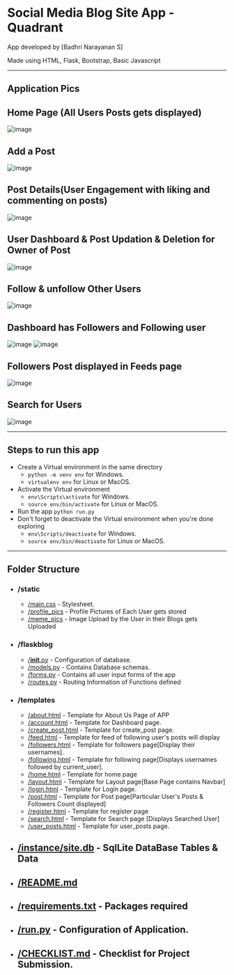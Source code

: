 # Social Media Blog Site App - Quadrant 

App developed by [Badhri Narayanan S]

Made  using HTML, Flask, Bootstrap, Basic Javascript
____


## Application Pics

## Home Page (All Users Posts gets displayed)
![image](https://user-images.githubusercontent.com/124488669/220835068-3f535f02-b35f-4074-b414-2e0046382e36.png)


## Add a Post
![image](https://user-images.githubusercontent.com/124488669/220835128-92a21fea-e883-43e9-b461-212dc8afc7b2.png)



## Post Details(User Engagement with liking and commenting on posts)
![image](https://user-images.githubusercontent.com/124488669/220835319-2faf309c-aec2-4829-9cf2-75e5683a25cd.png)



## User Dashboard & Post Updation & Deletion for Owner of Post
![image](https://user-images.githubusercontent.com/124488669/220835393-d19c27e1-c2bb-4c3e-b633-7a894494ab1f.png)



## Follow & unfollow Other Users
![image](https://user-images.githubusercontent.com/124488669/220835509-ad7b6f37-15a6-45ef-bba4-83ec14ccb30e.png)



## Dashboard has Followers and Following user
![image](https://user-images.githubusercontent.com/124488669/220835616-5d63943f-748a-4b92-b6bd-3139b01fa443.png)
![image](https://user-images.githubusercontent.com/124488669/220835724-6340f13c-9a0e-42a6-a19a-16b1fcf3f385.png)


## Followers Post displayed in Feeds page
![image](https://user-images.githubusercontent.com/124488669/220835806-065672bc-a9a1-4e8e-b708-45912581b4a4.png)


## Search for Users
![image](https://user-images.githubusercontent.com/124488669/220834537-f974f354-b65f-4ce7-bba7-77c49c43b018.png)


_______

## Steps to run this app
- Create a Virtual environment in the same directory
  - `python -m venv env` for Windows.
  - `virtualenv env` for Linux or MacOS.
- Activate the Virtual environment
  - `env\Scripts\activate` for Windows.
  - `source env/bin/activate` for Linux or MacOS.
- Run the app `python run.py`
- Don't forget to deactivate the Virtual environment when you're done exploring
  - `env\Scripts/deactivate` for Windows.
  - `source env/bin/deactivate` for Linux or MacOS.
___

## Folder Structure

- ### /static
  - [/main.css](static/main.css) - Stylesheet.
  - [/profile_pics](static/profile_pics) - Profile Pictures of Each User gets stored
  - [/meme_pics](static/meme_pics) - Image Upload by the User in their Blogs gets Uploaded
 
- ### /flaskblog
  - [/__init__.py](flaskblog/__init__.py) - Configuration of database.
  - [/models.py](flaskblog/models.py) - Contains Database schemas.
  - [/forms.py](flaskblog/forms.py) - Contains all user input forms of the app
  - [/routes.py](flaskblog/routes.py) - Routing Information of Functions defined 

  

- ### /templates
  - [/about.html](templates/about.html) - Template for About Us Page of APP
  - [/account.html](templates/account.html) - Template for Dashboard page.
  - [/create_post.html](templates/create_post.html) - Template for create_post page.
  - [/feed.html](templates/feed.html) - Template for feed of following user's posts will display
  - [/followers.html](templates/followers.html) - Template for followers page[Display their usernames].
  - [/following.html](templates/following.html) - Template for following page[Displays usernames followed by current_user].
  - [/home.html](templates/home.html) - Template for home page
  - [/layout.html](templates/layout.html) - Template for Layout page[Base Page contains Navbar]
  - [/login.html](templates/login.html) - Template for Login page.
  - [/post.html](templates/post.html) - Template for Post page[Particular User's Posts & Followers Count displayed]
  - [/register.html](templates/register.html) - Template for register page
  - [/search.html](templates/search.html) - Template for Search page [Displays Searched User]
  - [/user_posts.html](templates/user_posts.html) - Template for user_posts page.



- ## [/instance/site.db](/instance/site.db) - SqlLite DataBase Tables & Data
- ## [/README.md](README.md)
- ## [/requirements.txt](requirements.txt) - Packages required
- ## [/run.py](run.py) - Configuration of Application.
- ## [/CHECKLIST.md](CHECKLIST.md) - Checklist for Project Submission.



